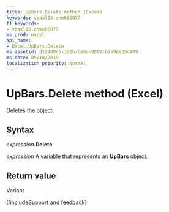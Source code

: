 ```yaml
---
title: UpBars.Delete method (Excel)
keywords: vbaxl10.chm608077
f1_keywords:
- vbaxl10.chm608077
ms.prod: excel
api_name:
- Excel.UpBars.Delete
ms.assetid: d224d9c6-362b-b88c-0897-b759e635d409
ms.date: 05/18/2019
localization_priority: Normal
---
```



# UpBars.Delete method (Excel)

Deletes the object.


## Syntax

_expression_.**Delete**

_expression_ A variable that represents an **[UpBars](Excel.UpBars(object).md)** object.


## Return value

Variant



[!include[Support and feedback](~/includes/feedback-boilerplate.md)]
